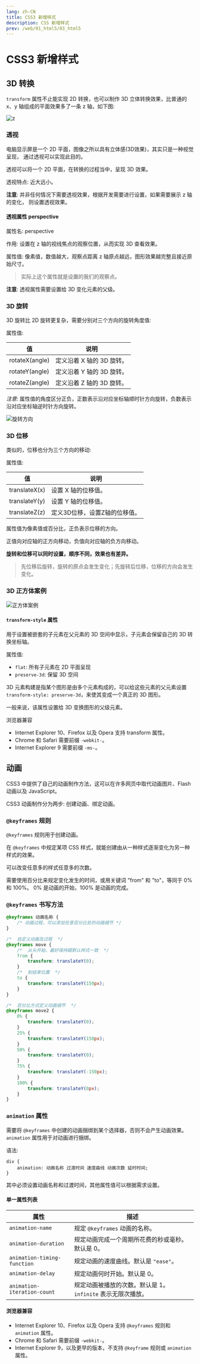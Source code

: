 ```yaml
---
lang: zh-CN
title: CSS3 新增样式
description: CSS 新增样式
prev: /web/01_html5/03_html5
---
```


# CSS3 新增样式

## 3D 转换

`transform` 属性不止能实现 2D 转换，也可以制作 3D 立体转换效果，比普通的 x、y 轴组成的平面效果多了一条 z 轴，如下图:

![z](./assets/README-1655903856008.png)

### 透视

电脑显示屏是一个 2D 平面，图像之所以具有立体感(3D效果)，其实只是一种视觉呈现， 通过透视可以实现此目的。

透视可以将一个 2D 平面，在转换的过程当中，呈现 3D 效果。

透视特点: 近大远小。

**注意**: 并非任何情况下需要透视效果，根据开发需要进行设置，如果需要展示 z 轴的变化， 则设置透视效果。

#### 透视属性 perspective

属性名: perspective

作用: 设置在 z 轴的视线焦点的观察位置，从而实现 3D 查看效果。 

属性值: 像素值，数值越大，观察点距离 z 轴原点越远，图形效果越完整且接近原始尺寸。 

> 实际上这个属性就是设置的我们的观察点。

**注意**: 透视属性需要设置给 3D 变化元素的父级。

### 3D 旋转

3D 旋转比 2D 旋转更复杂，需要分别对三个方向的旋转角度值:

属性值:

| 值              | 说明               |
|----------------|------------------|
| rotateX(angle) | 定义沿着 X 轴的 3D 旋转。 |
| rotateY(angle) | 定义沿着 Y 轴的 3D 旋转。 |
| rotateZ(angle) | 定义沿着 Z 轴的 3D 旋转。 |

*注意*: 属性值的角度区分正负，正数表示沿对应坐标轴顺时针方向旋转，负数表示沿对应坐标轴逆时针方向旋转。

![旋转方向](./assets/README-1655904753715.png)

### 3D 位移

类似的，位移也分为三个方向的移动:

属性值:

| 值             | 说明               |
|---------------|------------------|
| translateX(x) | 设置 X 轴的位移值。      |
| translateY(y) | 设置 Y 轴的位移值。      |
| translateZ(z) | 定义3D位移，设置Z轴的位移值。 |

属性值为像素值或百分比，正负表示位移的方向。

正值向对应轴的正方向移动，负值向对应轴的负方向移动。

**旋转和位移可以同时设置，顺序不同，效果也有差异。**

> 先位移后旋转，旋转的原点会发生变化；先旋转后位移，位移的方向会发生变化。

### 3D 正方体案例

![正方体案例](./assets/README-1655905947595.png)

#### `transform-style` 属性

用于设置被嵌套的子元素在父元素的 3D 空间中显示，子元素会保留自己的 3D 转换坐标轴。

属性值:

- `flat`: 所有子元素在 2D 平面呈现
- `preserve-3d`: 保留 3D 空间

3D 元素构建是指某个图形是由多个元素构成的，可以给这些元素的父元素设置 `transform-style: preserve-3d`，来使其变成一个真正的 3D 图形。

一般来说，该属性设置给 3D 变换图形的父级元素。

浏览器兼容

- Internet Explorer 10、Firefox 以及 Opera 支持 transform 属性。
- Chrome 和 Safari 需要前缀 `-webkit-`。
- Internet Explorer 9 需要前缀 `-ms-`。

## 动画

CSS3 中提供了自己的动画制作方法，这可以在许多网页中取代动画图片、Flash 动画以及 JavaScript。

CSS3 动画制作分为两步: 创建动画、绑定动画。

### `@keyframes` 规则

`@keyframes` 规则用于创建动画。

在 `@keyframes` 中规定某项 CSS 样式，就能创建由从一种样式逐渐变化为另一种样式的效果。

可以改变任意多的样式任意多的次数。

需要使用百分比来规定变化发生的时间，或用关键词 "from" 和 "to"，等同于 0% 和 100%。 0% 是动画的开始，100% 是动画的完成。

### `@keyframes` 书写方法

```css
@keyframes 动画名称 {
    /* 动画过程，可以添加任意百分比处的动画细节 */
}
```

```css
/*  自定义动画及过程  */
@keyframes move {
    /*  从头开始，最好保持跟默认样式一致  */
    from {
        transform: translateY(0);
    }
    /*  到结束位置  */
    to {
        transform: translateY(150px);
    }
}

/*  百分比方式定义动画细节  */
@keyframes move2 {
    0% {
        transform: translateY(0);
    }
    25% {
        transform: translateY(150px);
    }
    50% {
        transform: translateY(0);
    }
    75% {
        transform: translateY(-150px);
    }
    100% {
        transform: translateY(0px);
    }
}
```

### `animation` 属性

需要将 `@keyframes` 中创建的动画捆绑到某个选择器，否则不会产生动画效果。 `animation` 属性用于对动画进行捆绑。

语法:

```css{}
div {
    animation: 动画名称 过渡时间 速度曲线 动画次数 延时时间;
}
```

其中必须设置动画名称和过渡时间，其他属性值可以根据需求设置。

#### 单一属性列表

| 属性                          | 描述                                   |
|-----------------------------|--------------------------------------|
| `animation-name`            | 规定 `@keyframes` 动画的名称。               |
| `animation-duration`        | 规定动画完成一个周期所花费的秒或毫秒。默认是 0。            |
| `animation-timing-function` | 规定动画的速度曲线。默认是 `"ease"`。              |
| `animation-delay`           | 规定动画何时开始。默认是 0。                      |
| `animation-iteration-count` | 规定动画被播放的次数。默认是 1。`infinite` 表示无限次播放。 |

#### 浏览器兼容

- Internet Explorer 10、Firefox 以及 Opera 支持 `@keyframes` 规则和 `animation` 属性。 
- Chrome 和 Safari 需要前缀 `-webkit-`。
- Internet Explorer 9，以及更早的版本，不支持 `@keyframe` 规则或 `animation` 属性。
